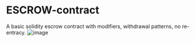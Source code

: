 # ESCROW-contract
A basic solidity escrow contract with modifiers, withdrawal patterns, no re-entracy.
![image](https://user-images.githubusercontent.com/92864243/186911228-2c632760-2e56-4e06-9325-819f6860384a.png)
